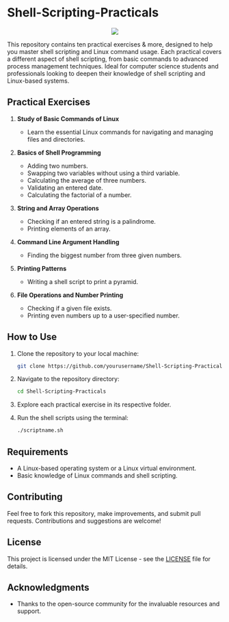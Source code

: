 # Shell-Scripting-Practicals

<div align="center">
<a href="https://skillicons.dev">
<img src="https://skillicons.dev/icons?i=bash" />
</a>

</div>

This repository contains ten practical exercises & more, designed to help you master shell scripting and Linux command usage. Each practical covers a different aspect of shell scripting, from basic commands to advanced process management techniques. Ideal for computer science students and professionals looking to deepen their knowledge of shell scripting and Linux-based systems.

## Practical Exercises

1. **Study of Basic Commands of Linux**
   - Learn the essential Linux commands for navigating and managing files and directories.

2. **Basics of Shell Programming**
   - Adding two numbers.
   - Swapping two variables without using a third variable.
   - Calculating the average of three numbers.
   - Validating an entered date.
   - Calculating the factorial of a number.

3. **String and Array Operations**
   - Checking if an entered string is a palindrome.
   - Printing elements of an array.

4. **Command Line Argument Handling**
   - Finding the biggest number from three given numbers.

5. **Printing Patterns**
   - Writing a shell script to print a pyramid.

6. **File Operations and Number Printing**
   - Checking if a given file exists.
   - Printing even numbers up to a user-specified number.

## How to Use

1. Clone the repository to your local machine:
    ```sh
    git clone https://github.com/yourusername/Shell-Scripting-Practicals.git
    ```

2. Navigate to the repository directory:
    ```sh
    cd Shell-Scripting-Practicals
    ```

3. Explore each practical exercise in its respective folder.

4. Run the shell scripts using the terminal:
    ```sh
    ./scriptname.sh
    ```

## Requirements

- A Linux-based operating system or a Linux virtual environment.
- Basic knowledge of Linux commands and shell scripting.

## Contributing

Feel free to fork this repository, make improvements, and submit pull requests. Contributions and suggestions are welcome!

## License

This project is licensed under the MIT License - see the [LICENSE](LICENSE) file for details.

## Acknowledgments

- Thanks to the open-source community for the invaluable resources and support.
